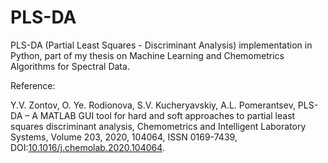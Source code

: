 PLS-DA
===========================================

PLS-DA (Partial Least Squares - Discriminant Analysis) implementation in Python, part of my thesis
on Machine Learning and Chemometrics Algorithms for Spectral Data.

Reference:

Y.V. Zontov, O. Ye. Rodionova, S.V. Kucheryavskiy, A.L. Pomerantsev,
PLS-DA – A MATLAB GUI tool for hard and soft approaches to partial least squares discriminant analysis, Chemometrics and Intelligent Laboratory Systems, Volume 203, 2020,
104064, ISSN 0169-7439, DOI:[10.1016/j.chemolab.2020.104064](https://doi.org/10.1016/j.chemolab.2020.104064).